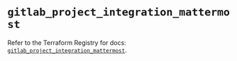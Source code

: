 # `gitlab_project_integration_mattermost`

Refer to the Terraform Registry for docs: [`gitlab_project_integration_mattermost`](https://registry.terraform.io/providers/gitlabhq/gitlab/18.5.0/docs/resources/project_integration_mattermost).
